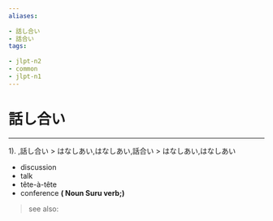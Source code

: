 ```yaml
---
aliases:
    
- 話し合い
- 話合い
tags:
    
- jlpt-n2
- common
- jlpt-n1
---
```


# 話し合い
---
1).
,話し合い > はなしあい,はなしあい,話合い > はなしあい,はなしあい

- discussion
- talk
- tête-à-tête
- conference
**( Noun Suru verb;)**
> see also: 
            